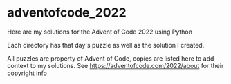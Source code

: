 # adventofcode_2022
Here are my solutions for the Advent of Code 2022 using Python

Each directory has that day's puzzle as well as the solution I created.

All puzzles are property of Advent of Code, copies are listed here to add context to my solutions. See https://adventofcode.com/2022/about for their copyright info


